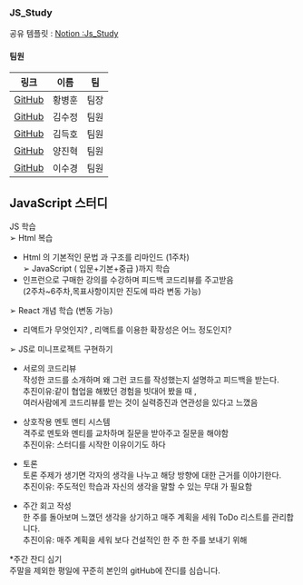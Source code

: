 ### JS_Study
공유 템플릿 : [Notion :Js_Study](https://www.notion.so/JavaScript-React-Study-2c6d5ac36b9b4ec292d0b508fbffae23 )
#### 팀원

|링크|이름|팀|
|---|-----------|----------------------|
| [GitHub](https://github.com/HwangBBang)| 황병훈 | 팀장      |
| [GitHub](https://github.com/123ksj)| 김수정 | 팀원        |
| [GitHub](https://github.com/subsub97)| 김득호 | 팀원      |
| [GitHub](https://github.com/YangJinHyeok) | 양진혁 | 팀원      | 
| [GitHub](https://github.com/sugyeong-lee) | 이수경 | 팀원        | 

## JavaScript 스터디
JS 학습 <br>
➢ Html 복습 <br>
- Html 의 기본적인 문법 과 구조를 리마인드 (1주차) <br>
➢ JavaScript ( 입문+기본+중급 )까지 학습 <br>
- 인프런으로 구매한 강의를 수강하며 피드백 코드리뷰를 주고받음 <br>
(2주차~6주차,목표사항이지만 진도에 따라 변동 가능) <br>

➢ React 개념 학습 (변동 가능) <br>
- 리액트가 무엇인지? , 리액트를 이용한 확장성은 어느 정도인지?


➢ JS로 미니프로젝트 구현하기<br>

* 서로의 코드리뷰 <br>
작성한 코드를 소개하며 왜 그런 코드를 작성했는지 설명하고 피드백을 받는다. <br>
추진이유:같이 협업을 해봤던 경험을 빗대어 봤을 때 , <br>
여러사람에게 코드리뷰를 받는 것이 실력증진과 연관성을 있다고 느꼈음 <br>

* 상호작용 멘토 멘티 시스템 <br>
격주로 멘토와 멘티를 교차하며 질문을 받아주고 질문을 해야함 <br>
추진이유: 스터디를 시작한 이유이기도 하다 <br>
 
* 토론 <br>
토론 주제가 생기면 각자의 생각을 나누고 해당 방향에 대한 근거를 이야기한다. <br>
추진이유: 주도적인 학습과 자신의 생각을 말할 수 있는 무대 가 필요함 <br>

* 주간 회고 작성 <br>
한 주를 돌아보며 느꼈던 생각을 상기하고 매주 계획을 세워 ToDo 리스트를 관리합니다. <br>
추진이유: 매주 계획을 세워 보다 건설적인 한 주 한 주를 보내기 위해 <br>

*주간 잔디 심기 <br>
주말을 제외한 평일에 꾸준히 본인의 gitHub에 잔디를 심습니다.<br>
